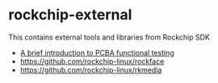 # rockchip-external

This contains external tools and libraries from Rockchip SDK

* [A brief introduction to PCBA functional testing](https://www.embeddedcomputing.com/technology/debug-and-test/a-brief-introduction-to-pcba-functional-testing)
* https://github.com/rockchip-linux/rockface
* https://github.com/rockchip-linux/rkmedia
